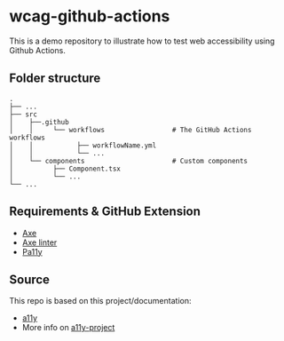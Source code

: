 # wcag-github-actions

This is a demo repository to illustrate how to test web accessibility using Github Actions.

## Folder structure

    .
    ├── ...
    ├── src
    │    ├──.github
    │    │     └── workflows                 # The GitHub Actions workflows
    │    │           ├── workflowName.yml
    │    │           └── ...
    │    └── components                      # Custom components
    │          ├── Component.tsx
    │          └── ...
    └── ...

## Requirements & GitHub Extension

- [Axe](https://www.deque.com/axe/)
- [Axe linter](https://github.com/marketplace/axe-linter)
- [Pa11y](https://pa11y.org/)

## Source

This repo is based on this project/documentation:
- [a11y](https://github.com/bolonio/a11y-github-actions)
- More info on [a11y-project](https://www.a11yproject.com/) 
